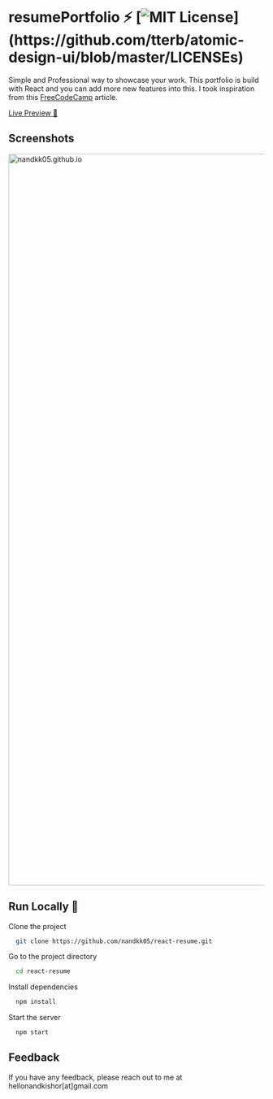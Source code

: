 # resumePortfolio ⚡ [![MIT License](https://img.shields.io/apm/l/atomic-design-ui.svg?)](https://github.com/tterb/atomic-design-ui/blob/master/LICENSEs)

Simple and Professional way to showcase your work. This portfolio is build with React and you can add more new features into this. I took inspiration from this [FreeCodeCamp](https://www.freecodecamp.org/news/15-web-developer-portfolios-to-inspire-you-137fb1743cae/) article.

[Live Preview 🎉](https://nandkk05.github.io)

## Screenshots

<img width="1440" alt="nandkk05.github.io" src="https://user-images.githubusercontent.com/33036554/115356436-486cd800-a1d9-11eb-8d8f-cef4699c1669.png">


## Run Locally 🚀

Clone the project

```bash
  git clone https://github.com/nandkk05/react-resume.git
```

Go to the project directory

```bash
  cd react-resume
```

Install dependencies

```bash
  npm install
```

Start the server

```bash
  npm start
```
    
## Feedback

If you have any feedback, please reach out to me at hellonandkishor[at]gmail.com
